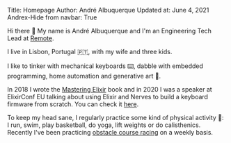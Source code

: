 Title:       Homepage
Author:      André Albuquerque
Updated at:  June 4, 2021
Andrex-Hide from navbar: True

Hi there :wave: My name is André Albuquerque and I'm an Engineering Tech Lead at [Remote](https://remote.com).

I live in Lisbon, Portugal 🇵🇹, with my wife and three kids.

I like to tinker with mechanical keyboards ⌨️, dabble with embedded programming, home automation and generative art :art:.

In 2018 I wrote the [Mastering Elixir](https://www.packtpub.com/product/mastering-elixir/9781788472678) book and in 2020 I was a speaker at ElixirConf EU talking about using Elixir and Nerves to build a keyboard firmware from scratch. You can check it [here](/static/main/20201007_elixir_plus_nerves_plus_keys.pdf).

To keep my head sane, I regularly practice some kind of physical activity :running:: I run, swim, play basketball, do yoga, lift weights or do calisthenics. Recently I've been practicing [obstacle course racing](https://en.wikipedia.org/wiki/Obstacle_course_racing) on a weekly basis.
